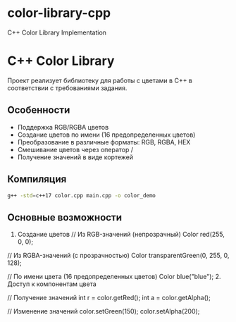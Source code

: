 # color-library-cpp
C++ Color Library Implementation
# C++ Color Library

Проект реализует библиотеку для работы с цветами в C++ в соответствии с требованиями задания.

## Особенности
- Поддержка RGB/RGBA цветов
- Создание цветов по имени (16 предопределенных цветов)
- Преобразование в различные форматы: RGB, RGBA, HEX
- Смешивание цветов через оператор /
- Получение значений в виде кортежей

## Компиляция
```bash
g++ -std=c++17 color.cpp main.cpp -o color_demo
```
## Основные возможности
1. Создание цветов
   // Из RGB-значений (непрозрачный)
Color red(255, 0, 0);

// Из RGBA-значений (с прозрачностью)
Color transparentGreen(0, 255, 0, 128);

// По имени цвета (16 предопределенных цветов)
Color blue("blue");
2. Доступ к компонентам цвета

// Получение значений
int r = color.getRed();
int a = color.getAlpha();

// Изменение значений
color.setGreen(150);
color.setAlpha(200);
